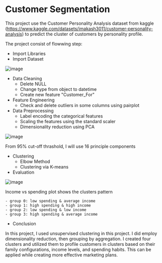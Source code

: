 # Customer Segmentation

This project use the Customer Personality Analysis dataset from kaggle (https://www.kaggle.com/datasets/imakash3011/customer-personality-analysis) to predict the cluster of customers by personality profile.

The project consist of flowwing step:

- Import Libraries
- Import Dataset

![image](https://user-images.githubusercontent.com/85028821/233956793-d0ae4f37-65a9-4450-b04d-2b4607723505.png)

- Data Cleaning
  - Delete NULL
  - Change type from object to datetime
  - Create new feature "Customer_For"
- Feature Engineering
  - Check and delete outliers in some columns using pairplot
- Data Preprocessing
  - Label encoding the categorical features
  - Scaling the features using the standard scaler
  - Dimensionality reduction using PCA

![image](https://user-images.githubusercontent.com/85028821/233956965-cbdddb6f-d0ed-4502-9680-96da9af1b7ee.png)

From 95% cut-off thrashold, I will use 16 principle components

- Clustering
  - Elbow Method
  - Clustering via K-means
- Evaluation

![image](https://user-images.githubusercontent.com/85028821/233956257-b1a6bf1d-cc99-428a-bda1-4f89d2644077.png)

Income vs spending plot shows the clusters pattern

    - group 0: low spending & average income
    - group 1: high spending & high income
    - group 2: low spending & low income
    - group 3: high spending & average income

- Conclusion

In this project, I used unsupervised clustering in this project. I did employ dimensionality reduction, then grouping by aggregation. I created four clusters and utilized them to profile customers in clusters based on their family configurations, income levels, and spending habits. This can be applied while creating more effective marketing plans.
